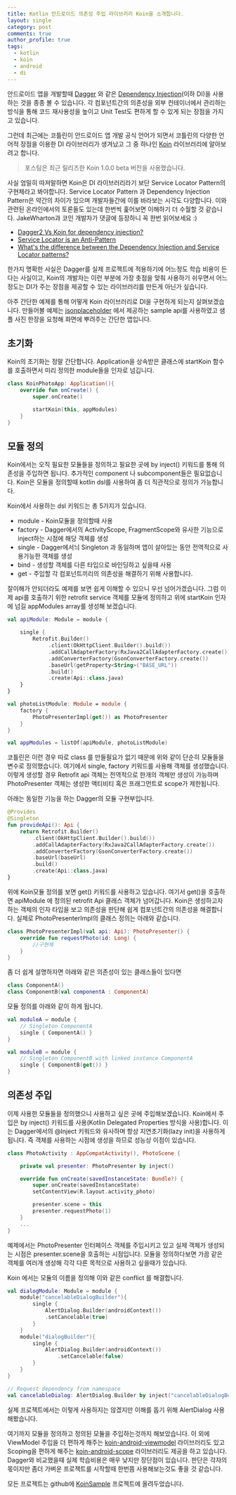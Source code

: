 ```yaml
---
title: Kotlin 안드로이드 의존성 주입 라이브러리 Koin을 소개합니다.
layout: single
category: post
comments: true
author_profile: true
tags:
  - kotlin
  - koin
  - android
  - di
---
```


안드로이드 앱을 개발할때 [Dagger](https://google.github.io/dagger/) 와 같은 [Dependency Injection](https://ko.wikipedia.org/wiki/%EC%9D%98%EC%A1%B4%EC%84%B1_%EC%A3%BC%EC%9E%85)(이하 DI)을 사용하는 것을 종종 볼 수 있습니다. 각 컴포넌트간의 의존성을 외부 컨테이너에서 관리하는 방식을 통해 코드 재사용성을 높이고 Unit Test도 편하게 할 수 있게 되는 장점을 가지고 있습니다.

그런데 최근에는 코틀린이 안드로이드 앱 개발 공식 언어가 되면서 코틀린의 다양한 언어적 장점을 이용한 DI 라이브러리가 생겨났고 그 중 하나인 [Koin](https://beta.insert-koin.io/) 라이브러리에 알아보려고 합니다. 
	
> 포스팅은 최근 릴리즈한 Koin 1.0.0 beta 버전을 사용했습니다.

사실 엄밀히 따져말하면 Koin은 DI 라이브러리라기 보단 Service Locator Pattern의 구현체라고 봐야합니다. Service Locator Pattern 과 Dependency Injection Pattern은 약간의 차이가 있으며 개발자들간에 이를 바라보는 시각도 다양합니다. 이와 관련된 온라인에서의 토론들도 있는데 한번씩 훑어보면 이해하기 더 수월할 것 같습니다. JakeWharton과 코인 개발자가 댓글에 등장하니 꼭 한번 읽어보세요 :)
* [Dagger2 Vs Koin for dependency injection?](https://www.reddit.com/r/androiddev/comments/8ch4cg/dagger2_vs_koin_for_dependency_injection/)
* [Service Locator is an Anti-Pattern](http://blog.ploeh.dk/2010/02/03/ServiceLocatorisanAnti-Pattern/)
* [What's the difference between the Dependency Injection and Service Locator patterns?
](https://stackoverflow.com/questions/1557781/whats-the-difference-between-the-dependency-injection-and-service-locator-patte)

한가지 명확한 사실은 Dagger를 실제 프로젝트에 적용하기에 어느정도 학습 비용이 든다는 사실이고, Koin의 개발자는 이런 부분에 가장 촛점을 맞춰 사용하기 쉬우면서 어느정도는 DI가 주는 장점을 제공할 수 있는 라이브러리를 만든게 아닌가 싶습니다. 

아주 간단한 예제를 통해 어떻게 Koin 라이브러리로 DI을 구현하게 되는지 살펴보겠습니다. 만들어볼 예제는 [jsonplaceholder](https://jsonplaceholder.typicode.com) 에서 제공하는 sample api를 사용하였고 샘플 사진 한장을 요청해 화면에 뿌려주는 간단한 앱입니다.

## 초기화

Koin의 초기화는 정말 간단합니다. Application을 상속받은 클래스에 startKoin 함수를 호출하면서 미리 정의한 module들을 인자로 넘깁니다.

```kotlin
class KoinPhotoApp: Application(){
    override fun onCreate() {
        super.onCreate()

        startKoin(this, appModules)
    }
}
```

## 모듈 정의

Koin에서는 오직 필요한 모듈들을 정의하고 필요한 곳에 by inject() 키워드를 통해 의존성을 주입하면 됩니다. 추가적인 component 나 subcomponent들은 필요없습니다. 
Koin은 모듈을 정의할때 kotlin dsl를 사용하여 좀 더 직관적으로 정의가 가능합니다.

Koin에서 사용하는 dsl 키워드는 총 5가지가 있습니다.
* module - Koin모듈을 정의할때 사용
* factory - Dagger에서의 ActivityScope, FragmentScope와 유사한 기능으로 inject하는 시점에 해당 객체를 생성
* single - Dagger에서늬 Singleton 과 동일하며 앱이 살아있는 동안 전역적으로 사용가능한 객체를 생성
* bind - 생성할 객체를 다른 타입으로 바인딩하고 싶을때 사용
* get - 주입할 각 컴포넌트끼리의 의존성을 해결하기 위해 사용합니다.

잘이해가 안되더라도 예제를 보면 쉽게 이해할 수 있으니 우선 넘어가겠습니다.
그럼 이제 api를 호출하기 위한 retrofit service 객체를 모듈에 정의하고 위에 startKoin 인자에 넘길 appModules array를 생성해 보겠습니다.

```kotlin
val apiModule: Module = module {

    single {
        Retrofit.Builder()
             .client(OkHttpClient.Builder().build())
             .addCallAdapterFactory(RxJava2CallAdapterFactory.create())
             .addConverterFactory(GsonConverterFactory.create())
             .baseUrl(getProperty<String>("BASE_URL"))
             .build()
             .create(Api::class.java)
    }
}

val photoListModule: Module = module {
    factory {
        PhotoPresenterImpl(get()) as PhotoPresenter
    }
}

val appModules = listOf(apiModule, photoListModule)
```

코틀린은 이런 경우 따로 class 를 만들필요가 없기 때문에 위와 같이 단순히 모듈들을 변수로 정의했습니다.
여기에서 single, factory 키워드를 사용해 객체를 생성했습니다. 이렇게 생성할 경우 Retrofit api 객체는 전역적으로 한개의 객체만 생성이 가능하며 PhotoPresenter 객체는 생성한 액티비티 혹은 프래그먼트로 scope가 제한됩니다.

아래는 동일한 기능을 하는 Dagger의 모듈 구현부입니다.
```kotlin
@Provides
@Singleton
fun provideApi(): Api {
    return Retrofit.Builder()
        .client(OkHttpClient.Builder().build())
        .addCallAdapterFactory(RxJava2CallAdapterFactory.create())
        .addConverterFactory(GsonConverterFactory.create())
        .baseUrl(baseUrl)
        .build()
        .create(Api::class.java)
}
```

위에 Koin모듈 정의를 보면 get() 키워드를 사용하고 있습니다. 여기서 get()을 호출하면 apiModule 에 정의된 retrofit Api 클래스 객체가 넘어갑니다. Koin은 생성하고자 하는 객체의 인자 타입을 보고 의존성을 판단해 쉽게 컴포넌트간의 의존성을 해결합니다. 실제로 PhotoPresenterImpl의 클래스 정의는 아래와 같습니다.

```kotlin
class PhotoPresenterImpl(val api: Api): PhotoPresenter() {
    override fun requestPhoto(id: Long) {
        //구현체
    }
}
```

좀 더 쉽게 설명하자면 아래와 같은 의존성이 있는 클래스들이 있다면 

```kotlin
class ComponentA()
class ComponentB(val componentA : ComponentA)
```

모듈 정의를 아래와 같이 하게 됩니다.
```kotlin
val moduleA = module {
    // Singleton ComponentA
    single { ComponentA() }
}

val moduleB = module {
    // Singleton ComponentB with linked instance ComponentA
    single { ComponentB(get()) }
}
```

## 의존성 주입

이제 사용한 모듈들을 정의했으니 사용하고 싶은 곳에 주입해보겠습니다.
Koin에서 주입은 by inject() 키워드를 사용(Kotlin Delegated Properties 방식을 사용)합니다. 이는 Dagger에서의 @Inject 키워드와 유사하며 항상 지연초기화(lazy init)을 사용하게 됩니다. 즉 객체를 사용하는 시점에 생성을 하므로 성능상 이점이 있습니다.

```kotlin
class PhotoActivity : AppCompatActivity(), PhotoScene {

    private val presenter: PhotoPresenter by inject()

    override fun onCreate(savedInstanceState: Bundle?) {
        super.onCreate(savedInstanceState)
        setContentView(R.layout.activity_photo)

        presenter.scene = this
        presenter.requestPhoto(1)
    }
    ...
}
```

예제에서는 PhotoPresenter 인터페이스 객체를 주입시키고 있고 실제 객체가 생성되는 시점은 presenter.scene을 호출하는 시점입니다.
모듈을 정의하다보면 가끔 같은 객체를 여러개 생성해 각각 다른 목적으로 사용하고 싶을때가 있습니다.

Koin 에서는 모듈의 이름을 정의해 이와 같은 conflict 를 해결합니다.

```kotlin
val dialogModule: Module = module {
    module("cancelableDialogBuilder"){
        single {
            AlertDialog.Builder(androidContext())
            .setCancelable(true)
        }
    }
    module("dialogBuilder"){
        single {
            AlertDialog.Builder(androidContext())
                .setCancelable(false)
        }
    }
}
```

```kotlin
// Request dependency from namespace
val cancelableDialog: AlertDialog.Builder by inject("cancelableDialogBuilder")
```

실제 프로젝트에서는 이렇게 사용하지는 않겠지만 이해를 돕기 위해 AlertDialog 사용해봤습니다.


여기까지 모듈을 정의하고 정의된 모듈을 주입하는것까지 해보았습니다. 이 외에 ViewModel 주입을 더 편하게 해주는 [koin-android-viewmodel](https://beta.insert-koin.io/docs/1.0/documentation/koin-android/index.html#_architecture_components_with_koin_viewmodel) 라이브러리도 있고 Scoping을 편하게 해주는 [koin-android-scope](https://beta.insert-koin.io/docs/1.0/documentation/koin-android/index.html#_scope_features_for_android) 라이브러리도 제공을 하고 있습니다.
Dagger와 비교했을때 실제 학습비용은 매우 낮지만 장단점이 있습니다. 판단은 각자의 몫이지만 좀더 가벼운 프로젝트를 시작할때 한번쯤 사용해보는것도 좋을 것 같습니다.

모든 프로젝트는 github에 [KoinSample](https://github.com/daangn/KoinSample) 프로젝트에 올려두었습니다.



